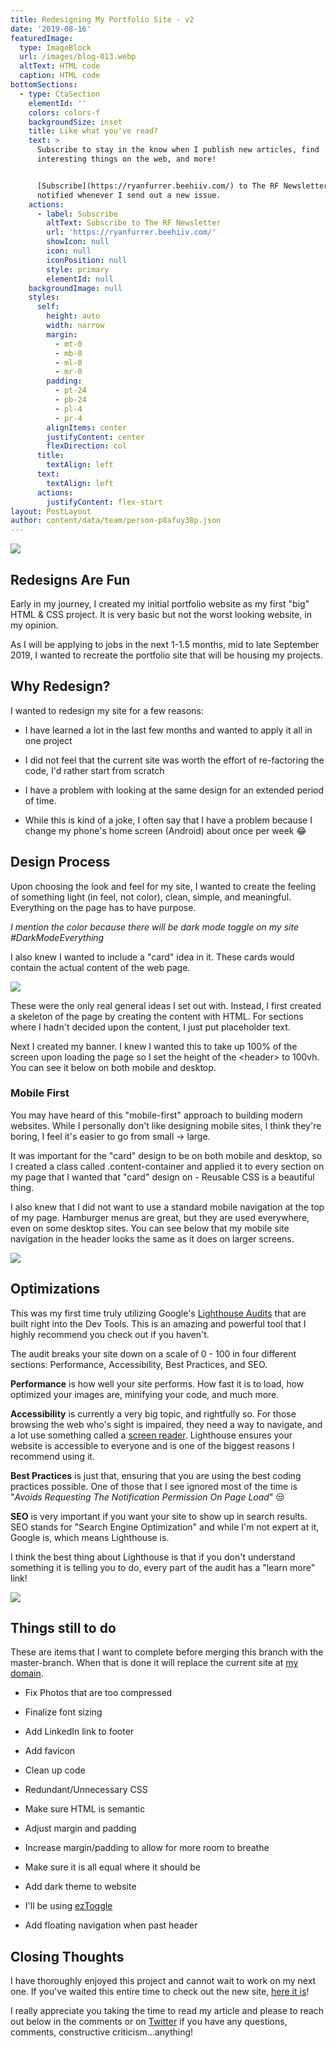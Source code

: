 ```yaml
---
title: Redesigning My Portfolio Site - v2
date: '2019-08-16'
featuredImage:
  type: ImageBlock
  url: /images/blog-013.webp
  altText: HTML code
  caption: HTML code
bottomSections:
  - type: CtaSection
    elementId: ''
    colors: colors-f
    backgroundSize: inset
    title: Like what you've read?
    text: >
      Subscribe to stay in the know when I publish new articles, find
      interesting things on the web, and more!


      [Subscribe](https://ryanfurrer.beehiiv.com/) to The RF Newsletter and be
      notified whenever I send out a new issue.
    actions:
      - label: Subscribe
        altText: Subscribe to The RF Newsletter
        url: 'https://ryanfurrer.beehiiv.com/'
        showIcon: null
        icon: null
        iconPosition: null
        style: primary
        elementId: null
    backgroundImage: null
    styles:
      self:
        height: auto
        width: narrow
        margin:
          - mt-0
          - mb-0
          - ml-0
          - mr-0
        padding:
          - pt-24
          - pb-24
          - pl-4
          - pr-4
        alignItems: center
        justifyContent: center
        flexDirection: col
      title:
        textAlign: left
      text:
        textAlign: left
      actions:
        justifyContent: flex-start
layout: PostLayout
author: content/data/team/person-p8afuy38p.json
---
```

![](/images/blog-013-718ac5f6.webp)

## Redesigns Are Fun

Early in my journey, I created my initial portfolio website as my first "big" HTML & CSS project. It is very basic but not the worst looking website, in my opinion.

As I will be applying to jobs in the next 1-1.5 months, mid to late September 2019, I wanted to recreate the portfolio site that will be housing my projects.

## Why Redesign?

I wanted to redesign my site for a few reasons:

*   I have learned a lot in the last few months and wanted to apply it all in one project

*   I did not feel that the current site was worth the effort of re-factoring the code, I'd rather start from scratch

*   I have a problem with looking at the same design for an extended period of time.

*   While this is kind of a joke, I often say that I have a problem because I change my phone's home screen (Android) about once per week 😂

## Design Process

Upon choosing the look and feel for my site, I wanted to create the feeling of something light (in feel, not color), clean, simple, and meaningful. Everything on the page has to have purpose.

*I mention the color because there will be dark mode toggle on my site #DarkModeEverything*

I also knew I wanted to include a "card" idea in it. These cards would contain the actual content of the web page.

![](/images/blog-013\_01.png)

These were the only real general ideas I set out with. Instead, I first created a skeleton of the page by creating the content with HTML. For sections where I hadn't decided upon the content, I just put placeholder text.

Next I created my banner. I knew I wanted this to take up 100% of the screen upon loading the page so I set the height of the \<header> to 100vh. You can see it below on both mobile and desktop.



### Mobile First

You may have heard of this "mobile-first" approach to building modern websites. While I personally don't like designing mobile sites, I think they're boring, I feel it's easier to go from small -> large.

It was important for the "card" design to be on both mobile and desktop, so I created a class called .content-container and applied it to every section on my page that I wanted that "card" design on - Reusable CSS is a beautiful thing.

I also knew that I did not want to use a standard mobile navigation at the top of my page. Hamburger menus are great, but they are used everywhere, even on some desktop sites. You can see below that my mobile site navigation in the header looks the same as it does on larger screens.

![](/images/blog-013\_03.png)

## Optimizations

This was my first time truly utilizing Google's [Lighthouse Audits](https://developers.google.com/web/tools/lighthouse/) that are built right into the Dev Tools. This is an amazing and powerful tool that I highly recommend you check out if you haven't.

The audit breaks your site down on a scale of 0 - 100 in four different sections: Performance, Accessibility, Best Practices, and SEO.

**Performance** is how well your site performs. How fast it is to load, how optimized your images are, minifying your code, and much more.

**Accessibility** is currently a very big topic, and rightfully so. For those browsing the web who's sight is impaired, they need a way to navigate, and a lot use something called a [screen reader](https://www.afb.org/blindness-and-low-vision/using-technology/assistive-technology-products/screen-readers). Lighthouse ensures your website is accessible to everyone and is one of the biggest reasons I recommend using it.

**Best Practices** is just that, ensuring that you are using the best coding practices possible. One of those that I see ignored most of the time is "*Avoids Requesting The Notification Permission On Page Load*" 😒

**SEO** is very important if you want your site to show up in search results. SEO stands for "Search Engine Optimization" and while I'm not expert at it, Google is, which means Lighthouse is.

I think the best thing about Lighthouse is that if you don't understand something it is telling you to do, every part of the audit has a "learn more" link!

![](/images/blog-013\_04.png)

## Things still to do

These are items that I want to complete before merging this branch with the master-branch. When that is done it will replace the current site at [my domain](https://ryan-furrer-v2.netlify.app/).

*   Fix Photos that are too compressed

*   Finalize font sizing

*   Add LinkedIn link to footer

*   Add favicon

*   Clean up code

*   Redundant/Unnecessary CSS

*   Make sure HTML is semantic

*   Adjust margin and padding

*   Increase margin/padding to allow for more room to breathe

*   Make sure it is all equal where it should be

*   Add dark theme to website

*   I'll be using [ezToggle](https://dev.to/ryan_furrer/simple-javascript-theme-toggle-46ea)

*   Add floating navigation when past header

## Closing Thoughts

I have thoroughly enjoyed this project and cannot wait to work on my next one. If you've waited this entire time to check out the new site, [here it is](https://ryan-furrer-v2.netlify.app/)!

I really appreciate you taking the time to read my article and please to reach out below in the comments or on [Twitter](https://twitter.com/TheRyanFurrer) if you have any questions, comments, constructive criticism...anything!
